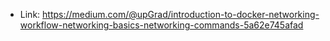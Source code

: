 * Link: https://medium.com/@upGrad/introduction-to-docker-networking-workflow-networking-basics-networking-commands-5a62e745afad

